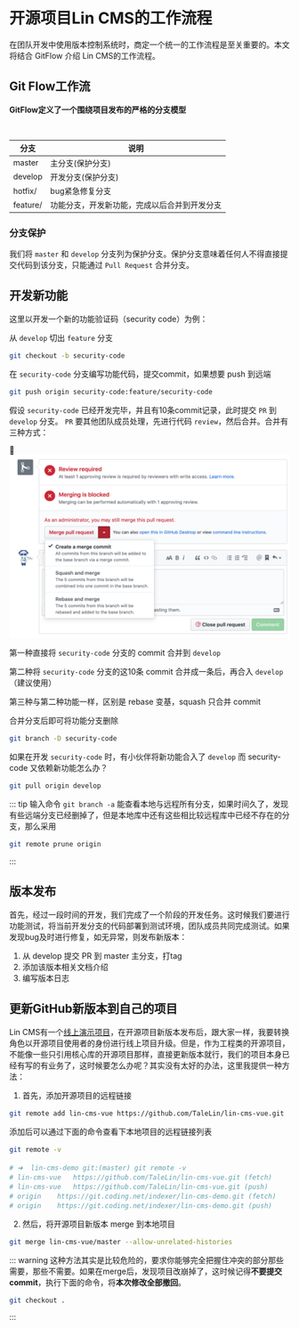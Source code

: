 # 开源项目Lin CMS的工作流程

在团队开发中使用版本控制系统时，商定一个统一的工作流程是至关重要的。本文将结合 GitFlow 介绍 Lin CMS的工作流程。

## Git Flow工作流

**GitFlow定义了一个围绕项目发布的严格的分支模型**

<img :src="$withBase('/assets/gitflow.png')" >

| 分支        | 说明           |
| ---------- | ---------|
| master     | 主分支(保护分支)      |
| develop    | 开发分支(保护分支)      |
| hotfix/    | bug紧急修复分支     |
| feature/   | 功能分支，开发新功能，完成以后合并到开发分支 |


### 分支保护

我们将 `master` 和 `develop` 分支列为保护分支。保护分支意味着任何人不得直接提交代码到该分支，只能通过 `Pull Request` 合并分支。


## 开发新功能

这里以开发一个新的功能验证码（security code）为例：

从 `develop` 切出 `feature` 分支

```sh
git checkout -b security-code
```

在 `security-code` 分支编写功能代码，提交commit，如果想要 push 到远端

```sh
git push origin security-code:feature/security-code
```

假设 `security-code` 已经开发完毕，并且有10条commit记录，此时提交 `PR` 到 `develop` 分支。 `PR` 要其他团队成员处理，先进行代码 `review`，然后合并。合并有三种方式：

<img src='../img/PR.png'>

第一种直接将 `security-code` 分支的 commit 合并到 `develop`

第二种将 `security-code` 分支的这10条 commit 合并成一条后，再合入 `develop`（建议使用）

第三种与第二种功能一样，区别是 rebase 变基，squash 只合并 commit

合并分支后即可将功能分支删除

```sh
git branch -D security-code
```

如果在开发 `security-code` 时，有小伙伴将新功能合入了 `develop` 而 security-code 又依赖新功能怎么办？

```sh
git pull origin develop
```

::: tip
输入命令 `git branch -a` 能查看本地与远程所有分支，如果时间久了，发现有些远端分支已经删掉了，但是本地库中还有这些相比较远程库中已经不存在的分支，那么采用

```sh
git remote prune origin
```
:::

## 版本发布

首先，经过一段时间的开发，我们完成了一个阶段的开发任务。这时候我们要进行功能测试，将当前开发分支的代码部署到测试环境，团队成员共同完成测试。如果发现bug及时进行修复，如无异常，则发布新版本：

1. 从 develop 提交 PR 到 master 主分支，打tag
2. 添加该版本相关文档介绍
3. 编写版本日志

## 更新GitHub新版本到自己的项目

Lin CMS有一个[线上演示项目](http://face.cms.7yue.pro)，在开源项目新版本发布后，跟大家一样，我要转换角色以开源项目使用者的身份进行线上项目升级。但是，作为工程类的开源项目，不能像一些只引用核心库的开源项目那样，直接更新版本就行，我们的项目本身已经有写的有业务了，这时候要怎么办呢？其实没有太好的办法，这里我提供一种方法：

1. 首先，添加开源项目的远程链接

```sh
git remote add lin-cms-vue https://github.com/TaleLin/lin-cms-vue.git
```

添加后可以通过下面的命令查看下本地项目的远程链接列表

```sh
git remote -v

# ➜  lin-cms-demo git:(master) git remote -v
# lin-cms-vue	https://github.com/TaleLin/lin-cms-vue.git (fetch)
# lin-cms-vue	https://github.com/TaleLin/lin-cms-vue.git (push)
# origin	https://git.coding.net/indexer/lin-cms-demo.git (fetch)
# origin	https://git.coding.net/indexer/lin-cms-demo.git (push)
```

2. 然后，将开源项目新版本 merge 到本地项目

```sh
git merge lin-cms-vue/master --allow-unrelated-histories
```

::: warning
这种方法其实是比较危险的，要求你能够完全把握住冲突的部分那些需要，那些不需要。如果在merge后，发现项目改崩掉了，这时候记得**不要提交commit**，执行下面的命令，将**本次修改全部撤回**。

```sh
git checkout .
```
:::

 <RightMenu />